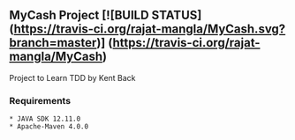 ## MyCash Project [![BUILD STATUS] (https://travis-ci.org/rajat-mangla/MyCash.svg?branch=master)] (https://travis-ci.org/rajat-mangla/MyCash)

Project to Learn TDD by Kent Back

### Requirements
    * JAVA SDK 12.11.0
    * Apache-Maven 4.0.0
